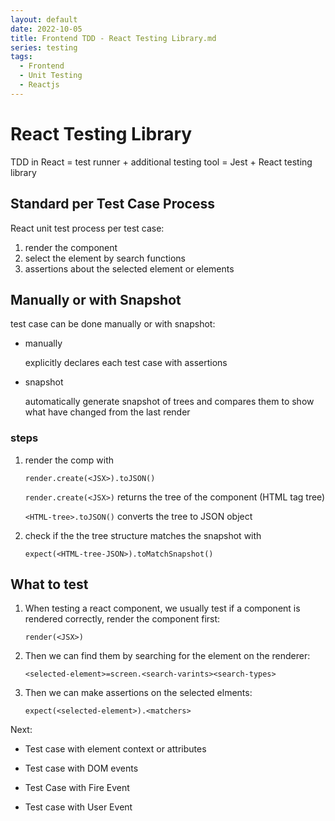 ```yaml
---
layout: default
date: 2022-10-05
title: Frontend TDD - React Testing Library.md
series: testing
tags:
  - Frontend
  - Unit Testing
  - Reactjs
---
```

# React Testing Library

TDD in React  = test runner + additional testing tool = Jest + React testing library

## Standard per Test Case Process

React unit test process per test case: 
1. render the component
2. select the element by search functions
3. assertions about the selected element or elements

## Manually or with Snapshot

test case can be done manually or with snapshot:

- manually 

  explicitly declares each test case with assertions

- snapshot 

  automatically generate snapshot of trees and compares them to show what have changed from the last render

### steps
1. render the comp with
      ```
      render.create(<JSX>).toJSON()
      ```
      `render.create(<JSX>)` returns the tree of the component (HTML tag tree)
      
      `<HTML-tree>.toJSON()` converts the tree to JSON object

      
  2. check if the the tree structure matches the snapshot with 
      
      ```
      expect(<HTML-tree-JSON>).toMatchSnapshot()
      ```

## What to test

1. When testing a react component, we usually test if a component is rendered correctly, render the component first:
  
    ```
    render(<JSX>)
    ```

2. Then we can  find them by searching for the element on the renderer:

    ```
    <selected-element>=screen.<search-varints><search-types>
    ```

3. Then we can make assertions on the selected elments:
    ```
    expect(<selected-element>).<matchers>
    ```

Next: 
- Test case with element context or attributes

- Test case with DOM events

- Test Case with Fire Event

- Test case with User Event










